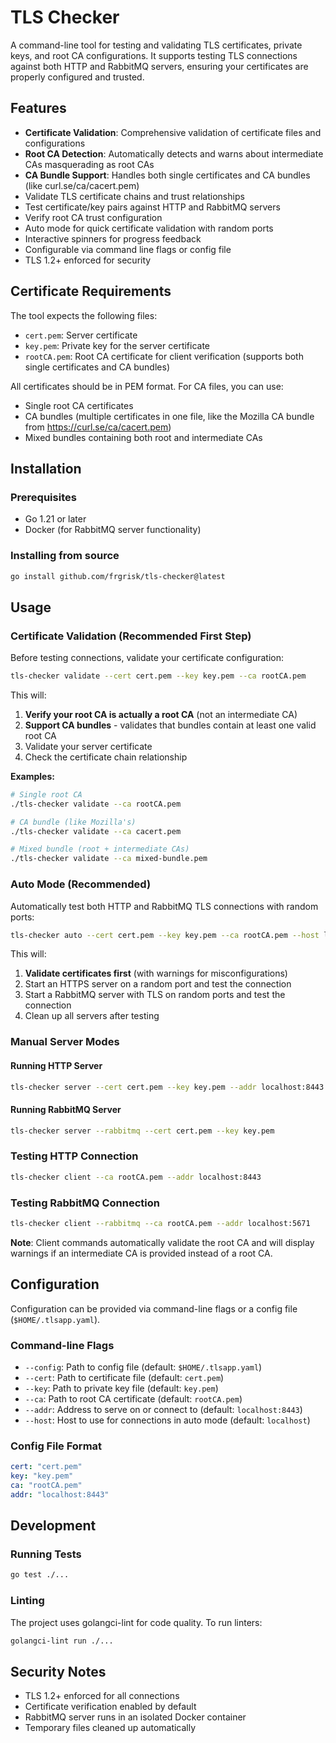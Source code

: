 # TLS Checker

A command-line tool for testing and validating TLS certificates, private keys, and root CA configurations. It supports testing TLS connections against both HTTP and RabbitMQ servers, ensuring your certificates are properly configured and trusted.

## Features

- **Certificate Validation**: Comprehensive validation of certificate files and configurations
- **Root CA Detection**: Automatically detects and warns about intermediate CAs masquerading as root CAs
- **CA Bundle Support**: Handles both single certificates and CA bundles (like curl.se/ca/cacert.pem)
- Validate TLS certificate chains and trust relationships
- Test certificate/key pairs against HTTP and RabbitMQ servers
- Verify root CA trust configuration
- Auto mode for quick certificate validation with random ports
- Interactive spinners for progress feedback
- Configurable via command line flags or config file
- TLS 1.2+ enforced for security

## Certificate Requirements

The tool expects the following files:

- `cert.pem`: Server certificate
- `key.pem`: Private key for the server certificate
- `rootCA.pem`: Root CA certificate for client verification (supports both single certificates and CA bundles)

All certificates should be in PEM format. For CA files, you can use:

- Single root CA certificates
- CA bundles (multiple certificates in one file, like the Mozilla CA bundle from https://curl.se/ca/cacert.pem)
- Mixed bundles containing both root and intermediate CAs

## Installation

### Prerequisites

- Go 1.21 or later
- Docker (for RabbitMQ server functionality)

### Installing from source

```bash
go install github.com/frgrisk/tls-checker@latest
```

## Usage

### Certificate Validation (Recommended First Step)

Before testing connections, validate your certificate configuration:

```bash
tls-checker validate --cert cert.pem --key key.pem --ca rootCA.pem
```

This will:

1. **Verify your root CA is actually a root CA** (not an intermediate CA)
2. **Support CA bundles** - validates that bundles contain at least one valid root CA
3. Validate your server certificate
4. Check the certificate chain relationship

**Examples:**

```bash
# Single root CA
./tls-checker validate --ca rootCA.pem

# CA bundle (like Mozilla's)
./tls-checker validate --ca cacert.pem

# Mixed bundle (root + intermediate CAs)
./tls-checker validate --ca mixed-bundle.pem
```

### Auto Mode (Recommended)

Automatically test both HTTP and RabbitMQ TLS connections with random ports:

```bash
tls-checker auto --cert cert.pem --key key.pem --ca rootCA.pem --host localhost
```

This will:

1. **Validate certificates first** (with warnings for misconfigurations)
2. Start an HTTPS server on a random port and test the connection
3. Start a RabbitMQ server with TLS on random ports and test the connection
4. Clean up all servers after testing

### Manual Server Modes

#### Running HTTP Server

```bash
tls-checker server --cert cert.pem --key key.pem --addr localhost:8443
```

#### Running RabbitMQ Server

```bash
tls-checker server --rabbitmq --cert cert.pem --key key.pem
```

### Testing HTTP Connection

```bash
tls-checker client --ca rootCA.pem --addr localhost:8443
```

### Testing RabbitMQ Connection

```bash
tls-checker client --rabbitmq --ca rootCA.pem --addr localhost:5671
```

**Note**: Client commands automatically validate the root CA and will display warnings if an intermediate CA is provided instead of a root CA.

## Configuration

Configuration can be provided via command-line flags or a config file (`$HOME/.tlsapp.yaml`).

### Command-line Flags

- `--config`: Path to config file (default: `$HOME/.tlsapp.yaml`)
- `--cert`: Path to certificate file (default: `cert.pem`)
- `--key`: Path to private key file (default: `key.pem`)
- `--ca`: Path to root CA certificate (default: `rootCA.pem`)
- `--addr`: Address to serve on or connect to (default: `localhost:8443`)
- `--host`: Host to use for connections in auto mode (default: `localhost`)

### Config File Format

```yaml
cert: "cert.pem"
key: "key.pem"
ca: "rootCA.pem"
addr: "localhost:8443"
```

## Development

### Running Tests

```bash
go test ./...
```

### Linting

The project uses golangci-lint for code quality. To run linters:

```bash
golangci-lint run ./...
```

## Security Notes

- TLS 1.2+ enforced for all connections
- Certificate verification enabled by default
- RabbitMQ server runs in an isolated Docker container
- Temporary files cleaned up automatically
